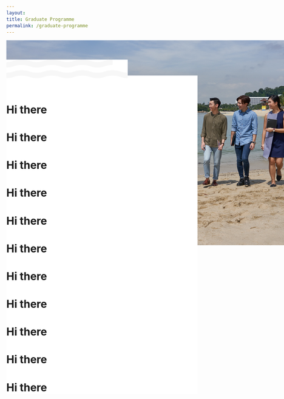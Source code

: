 ```yaml
---
layout: 
title: Graduate Programme
permalink: /graduate-programme
---
```

<div>
	<img src="../images/graduate-programme/hero-bannerv2.jpg" style="position: fixed; z-index: -1;"/>
	</div>
	<div style="margin-left: auto; margin-right: auto;">
		<img src="../images/graduate-programme/wave.svg" style="margin-top: 10%;width: 63.5%; padding:0;"/>
			<div style="background-color: white; margin-top: -2%;">
			<br/><br/>
			<h1>Hi there</h1>
			<h1>Hi there</h1>
			<h1>Hi there</h1>
			<h1>Hi there</h1>
			<h1>Hi there</h1>
			<h1>Hi there</h1>
			<h1>Hi there</h1>
			<h1>Hi there</h1>
			<h1>Hi there</h1>
			<h1>Hi there</h1>
			<h1>Hi there</h1>
			</div>
		</div>
